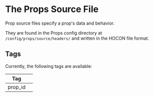 # The Props Source File

Prop source files specify a prop's data and behavior.

They are found in the Props config directory at `/config/props/source/headers/` and written in the HOCON file format.

## Tags

Currently, the following tags are available:

| Tag     |                              |
| ------- | ---------------------------- |
| prop_id |                              | 